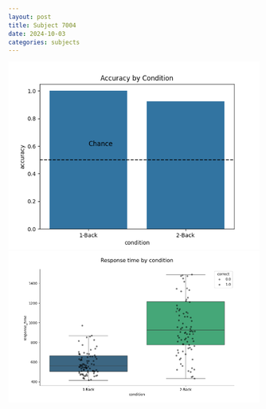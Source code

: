 ```yaml
---
layout: post
title: Subject 7004
date: 2024-10-03
categories: subjects
---
```


![](data/7004/run-2/7004_ATS_acc.png)
![](data/7004/run-2/7004_ATS_rt.png)
